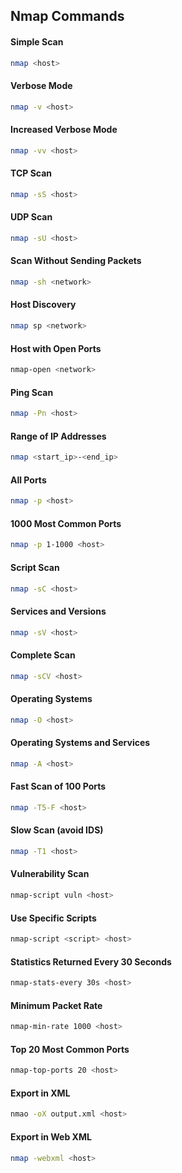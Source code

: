 ## Nmap Commands

#### Simple Scan

```bash
nmap <host>
```

#### Verbose Mode

```bash
nmap -v <host>
```

#### Increased Verbose Mode

```bash
nmap -vv <host>
```

#### TCP Scan

```bash
nmap -sS <host>
```

#### UDP Scan

```bash
nmap -sU <host>
```

#### Scan Without Sending Packets

```bash
nmap -sh <network>
```

#### Host Discovery

```bash
nmap sp <network>
```

#### Host with Open Ports

```bash
nmap-open <network>
```

#### Ping Scan

```bash
nmap -Pn <host>
```

#### Range of IP Addresses

```bash
nmap <start_ip>-<end_ip>
```

#### All Ports

```bash
nmap -p <host>
```

#### 1000 Most Common Ports

```bash
nmap -p 1-1000 <host>
```

#### Script Scan

```bash
nmap -sC <host>
```

#### Services and Versions

```bash
nmap -sV <host>
```

#### Complete Scan

```bash
nmap -sCV <host>
```

#### Operating Systems

```bash
nmap -O <host>
```

#### Operating Systems and Services

```bash
nmap -A <host>
```

#### Fast Scan of 100 Ports

```bash
nmap -T5-F <host>
```

#### Slow Scan (avoid IDS)

```bash
nmap -T1 <host>
```

#### Vulnerability Scan

```bash
nmap-script vuln <host>
```

#### Use Specific Scripts

```bash
nmap-script <script> <host>
```

#### Statistics Returned Every 30 Seconds

```bash
nmap-stats-every 30s <host>
```

#### Minimum Packet Rate

```bash
nmap-min-rate 1000 <host>
```

#### Top 20 Most Common Ports

```bash
nmap-top-ports 20 <host>
```

#### Export in XML

```bash
nmao -oX output.xml <host>
```

#### Export in Web XML

```bash
nmap -webxml <host>
```
